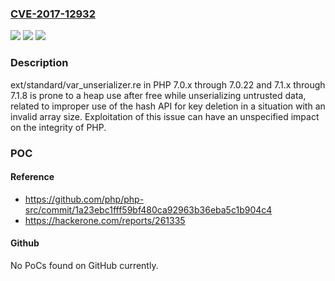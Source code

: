 ### [CVE-2017-12932](https://cve.mitre.org/cgi-bin/cvename.cgi?name=CVE-2017-12932)
![](https://img.shields.io/static/v1?label=Product&message=n%2Fa&color=blue)
![](https://img.shields.io/static/v1?label=Version&message=n%2Fa&color=blue)
![](https://img.shields.io/static/v1?label=Vulnerability&message=n%2Fa&color=brighgreen)

### Description

ext/standard/var_unserializer.re in PHP 7.0.x through 7.0.22 and 7.1.x through 7.1.8 is prone to a heap use after free while unserializing untrusted data, related to improper use of the hash API for key deletion in a situation with an invalid array size. Exploitation of this issue can have an unspecified impact on the integrity of PHP.

### POC

#### Reference
- https://github.com/php/php-src/commit/1a23ebc1fff59bf480ca92963b36eba5c1b904c4
- https://hackerone.com/reports/261335

#### Github
No PoCs found on GitHub currently.

